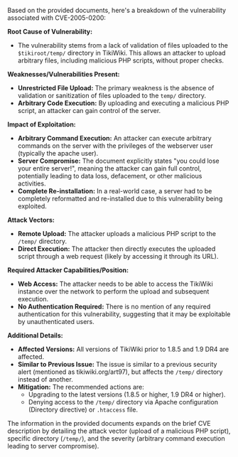 Based on the provided documents, here's a breakdown of the vulnerability associated with CVE-2005-0200:

**Root Cause of Vulnerability:**
- The vulnerability stems from a lack of validation of files uploaded to the `$tikiroot/temp/` directory in TikiWiki. This allows an attacker to upload arbitrary files, including malicious PHP scripts, without proper checks.

**Weaknesses/Vulnerabilities Present:**
- **Unrestricted File Upload:** The primary weakness is the absence of validation or sanitization of files uploaded to the `temp/` directory.
- **Arbitrary Code Execution:** By uploading and executing a malicious PHP script, an attacker can gain control of the server.

**Impact of Exploitation:**
- **Arbitrary Command Execution:** An attacker can execute arbitrary commands on the server with the privileges of the webserver user (typically the apache user).
- **Server Compromise:** The document explicitly states "you could lose your entire server!", meaning the attacker can gain full control, potentially leading to data loss, defacement, or other malicious activities.
- **Complete Re-installation:** In a real-world case, a server had to be completely reformatted and re-installed due to this vulnerability being exploited.

**Attack Vectors:**
- **Remote Upload:** The attacker uploads a malicious PHP script to the `/temp/` directory.
- **Direct Execution:** The attacker then directly executes the uploaded script through a web request (likely by accessing it through its URL).

**Required Attacker Capabilities/Position:**
- **Web Access:** The attacker needs to be able to access the TikiWiki instance over the network to perform the upload and subsequent execution.
- **No Authentication Required:** There is no mention of any required authentication for this vulnerability, suggesting that it may be exploitable by unauthenticated users.

**Additional Details:**
- **Affected Versions:** All versions of TikiWiki prior to 1.8.5 and 1.9 DR4 are affected.
- **Similar to Previous Issue:** The issue is similar to a previous security alert (mentioned as tikiwiki.org/art97), but affects the `/temp/` directory instead of another.
- **Mitigation:** The recommended actions are:
  - Upgrading to the latest versions (1.8.5 or higher, 1.9 DR4 or higher).
  - Denying access to the `/temp/` directory via Apache configuration (Directory directive) or `.htaccess` file.

The information in the provided documents expands on the brief CVE description by detailing the attack vector (upload of a malicious PHP script), specific directory (`/temp/`), and the severity (arbitrary command execution leading to server compromise).